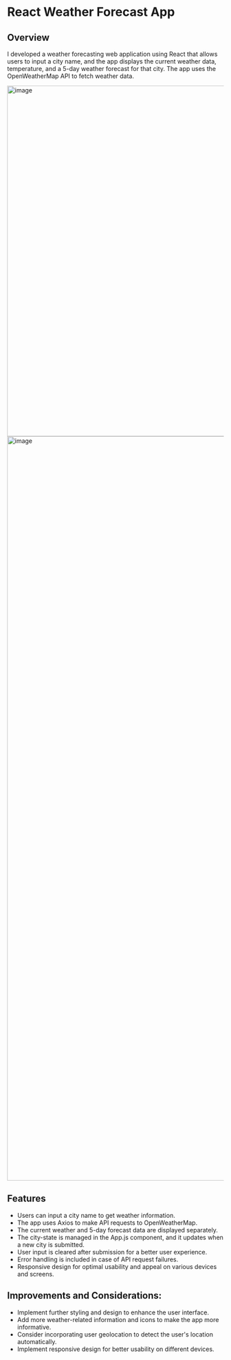 # React Weather Forecast App

## Overview

I developed a weather forecasting web application using React that allows users to input a city name, 
and the app displays the current weather data, temperature, and a 5-day weather forecast for that city. 
The app uses the OpenWeatherMap API to fetch weather data.

<img width="813" alt="image" src="https://github.com/lillian0624/React-app-Weather/assets/87347776/d1914bb2-7db6-49ca-9de8-4f0c0b3bc972">
<img width="1726" alt="image" src="https://github.com/lillian0624/React-app-Weather/assets/87347776/b224f792-8c60-43cd-a37a-735be1645c0b">



## Features

- Users can input a city name to get weather information.
- The app uses Axios to make API requests to OpenWeatherMap.
- The current weather and 5-day forecast data are displayed separately.
- The city-state is managed in the App.js component, and it updates when a new city is submitted.
- User input is cleared after submission for a better user experience.
- Error handling is included in case of API request failures.
- Responsive design for optimal usability and appeal on various devices and screens.

  
## Improvements and Considerations:

- Implement further styling and design to enhance the user interface.
- Add more weather-related information and icons to make the app more informative.
- Consider incorporating user geolocation to detect the user's location automatically.
- Implement responsive design for better usability on different devices.


